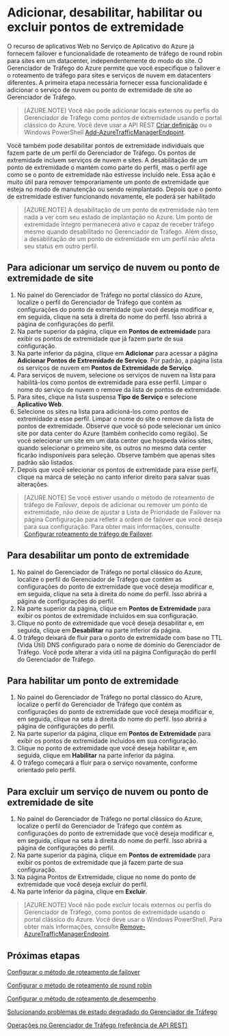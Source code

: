 <properties
   pageTitle="Gerenciar pontos de extremidade no Gerenciador de Tráfego do Azure | Microsoft Azure"
   description="Este artigo o ajudará a adicionar, remover, habilitar e desabilitar pontos de extremidade do Gerenciador de Tráfego do Azure."
   services="traffic-manager"
   documentationCenter=""
   authors="joaoma"
   manager="carmonm"
   editor="tysonn" />
<tags
   ms.service="traffic-manager"
   ms.devlang="na"
   ms.topic="get-started-article"
   ms.tgt_pltfrm="na"
   ms.workload="infrastructure-services"
   ms.date="03/17/2016"
   ms.author="joaoma" />

# Adicionar, desabilitar, habilitar ou excluir pontos de extremidade

O recurso de aplicativos Web no Serviço de Aplicativo do Azure já fornecem failover e funcionalidade de roteamento de tráfego de round robin para sites em um datacenter, independentemente do modo do site. O Gerenciador de Tráfego do Azure permite que você especifique o failover e o roteamento de tráfego para sites e serviços de nuvem em datacenters diferentes. A primeira etapa necessária fornecer essa funcionalidade é adicionar o serviço de nuvem ou ponto de extremidade de site ao Gerenciador de Tráfego.

>[AZURE.NOTE] Você não pode adicionar locais externos ou perfis do Gerenciador de Tráfego como pontos de extremidade usando o portal clássico do Azure. Você deve usar a API REST [Criar definição](http://go.microsoft.com/fwlink/p/?LinkId=400772) ou o Windows PowerShell [Add-AzureTrafficManagerEndpoint](http://go.microsoft.com/fwlink/p/?LinkId=400774).

Você também pode desabilitar pontos de extremidade individuais que fazem parte de um perfil do Gerenciador de Tráfego. Os pontos de extremidade incluem serviços de nuvem e sites. A desabilitação de um ponto de extremidade o mantém como parte do perfil, mas o perfil age como se o ponto de extremidade não estivesse incluído nele. Essa ação é muito útil para remover temporariamente um ponto de extremidade que esteja no modo de manutenção ou sendo reimplantado. Depois que o ponto de extremidade estiver funcionando novamente, ele poderá ser habilitado

>[AZURE.NOTE] A desabilitação de um ponto de extremidade não tem nada a ver com seu estado de implantação no Azure. Um ponto de extremidade íntegro permanecerá ativo e capaz de receber tráfego mesmo quando desabilitado no Gerenciador de Tráfego. Além disso, a desabilitação de um ponto de extremidade em um perfil não afeta seu status em outro perfil.

## Para adicionar um serviço de nuvem ou ponto de extremidade de site


1. No painel do Gerenciador de Tráfego no portal clássico do Azure, localize o perfil do Gerenciador de Tráfego que contém as configurações do ponto de extremidade que você deseja modificar e, em seguida, clique na seta à direita do nome do perfil. Isso abrirá a página de configurações do perfil.
2. Na parte superior da página, clique em **Pontos de extremidade** para exibir os pontos de extremidade que já fazem parte de sua configuração.
3. Na parte inferior da página, clique em **Adicionar** para acessar a página **Adicionar Pontos de Extremidade de Serviço**. Por padrão, a página lista os serviços de nuvem em **Pontos de Extremidade de Serviço**.
4. Para serviços de nuvem, selecione os serviços de nuvem na lista para habilitá-los como pontos de extremidade para esse perfil. Limpar o nome do serviço de nuvem o remove da lista de pontos de extremidade.
5. Para sites, clique na lista suspensa **Tipo de Serviço** e selecione **Aplicativo Web**.
6. Selecione os sites na lista para adicioná-los como pontos de extremidade a esse perfil. Limpar o nome do site o remove da lista de pontos de extremidade. Observe que você só pode selecionar um único site por data center do Azure (também conhecido como região). Se você selecionar um site em um data center que hospeda vários sites, quando selecionar o primeiro site, os outros no mesmo data center ficarão indisponíveis para seleção. Observe também que apenas sites padrão são listados.
7. Depois que você selecionar os pontos de extremidade para esse perfil, clique na marca de seleção no canto inferior direito para salvar suas alterações.

>[AZURE.NOTE] Se você estiver usando o método de roteamento de tráfego de *Failover*, depois de adicionar ou remover um ponto de extremidade, não deixe de ajustar a Lista de Prioridade de Failover na página Configuração para refletir a ordem de failover que você deseja para sua configuração. Para obter mais informações, consulte [Configurar roteamento de tráfego de Failover](traffic-manager-configure-failover-routing-method.md).

## Para desabilitar um ponto de extremidade

1. No painel do Gerenciador de Tráfego no portal clássico do Azure, localize o perfil do Gerenciador de Tráfego que contém as configurações do ponto de extremidade que você deseja modificar e, em seguida, clique na seta à direita do nome do perfil. Isso abrirá a página de configurações do perfil.
2. Na parte superior da página, clique em **Pontos de Extremidade** para exibir os pontos de extremidade incluídos em sua configuração.
3. Clique no ponto de extremidade que você deseja desabilitar e, em seguida, clique em **Desabilitar** na parte inferior da página.
4. O tráfego deixará de fluir para o ponto de extremidade com base no TTL (Vida Útil) DNS configurado para o nome de domínio do Gerenciador de Tráfego. Você pode alterar a vida útil na página Configuração do perfil do Gerenciador de Tráfego.

## Para habilitar um ponto de extremidade

1. No painel do Gerenciador de Tráfego no portal clássico do Azure, localize o perfil do Gerenciador de Tráfego que contém as configurações do ponto de extremidade que você deseja modificar e, em seguida, clique na seta à direita do nome do perfil. Isso abrirá a página de configurações do perfil.
2. Na parte superior da página, clique em **Pontos de Extremidade** para exibir os pontos de extremidade incluídos em sua configuração.
3. Clique no ponto de extremidade que você deseja habilitar e, em seguida, clique em **Habilitar** na parte inferior da página.
4. O tráfego começará a fluir para o serviço novamente, conforme orientado pelo perfil.

## Para excluir um serviço de nuvem ou ponto de extremidade de site


1. No painel do Gerenciador de Tráfego no portal clássico do Azure, localize o perfil do Gerenciador de Tráfego que contém as configurações do ponto de extremidade que você deseja modificar e, em seguida, clique na seta à direita do nome do perfil. Isso abrirá a página de configurações do perfil.
2. Na parte superior da página, clique em **Pontos de extremidade** para exibir os pontos de extremidade que já fazem parte de sua configuração.
3. Na página Pontos de Extremidade, clique no nome do ponto de extremidade que você deseja excluir do perfil.
4. Na parte inferior da página, clique em **Excluir**.

>[AZURE.NOTE] Você não pode excluir locais externos ou perfis do Gerenciador de Tráfego, como pontos de extremidade usando o portal clássico do Azure. Você deve usar o Windows PowerShell. Para obter mais informações, consulte [Remove-AzureTrafficManagerEndpoint](https://msdn.microsoft.com/library/dn690251.aspx).

## Próximas etapas


[Configurar o método de roteamento de failover](traffic-manager-configure-failover-routing-method.md)

[Configurar o método de roteamento de round robin](traffic-manager-configure-round-robin-routing-method.md)

[Configurar o método de roteamento de desempenho](traffic-manager-configure-performance-routing-method.md)

[Solucionando problemas de estado degradado do Gerenciador de Tráfego](traffic-manager-troubleshooting-degraded.md)

[Operações no Gerenciador de Tráfego (referência de API REST)](http://go.microsoft.com/fwlink/p/?LinkID=313584)

<!---HONumber=AcomDC_0323_2016-->